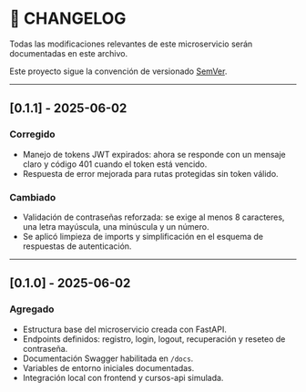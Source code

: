 # 📜 CHANGELOG

Todas las modificaciones relevantes de este microservicio serán documentadas en este archivo.

Este proyecto sigue la convención de versionado [SemVer](https://semver.org/lang/es/).

---

## [0.1.1] - 2025-06-02
### Corregido
- Manejo de tokens JWT expirados: ahora se responde con un mensaje claro y código 401 cuando el token está vencido.
- Respuesta de error mejorada para rutas protegidas sin token válido.

### Cambiado
- Validación de contraseñas reforzada: se exige al menos 8 caracteres, una letra mayúscula, una minúscula y un número.
- Se aplicó limpieza de imports y simplificación en el esquema de respuestas de autenticación.

---

## [0.1.0] - 2025-06-02
### Agregado
- Estructura base del microservicio creada con FastAPI.
- Endpoints definidos: registro, login, logout, recuperación y reseteo de contraseña.
- Documentación Swagger habilitada en `/docs`.
- Variables de entorno iniciales documentadas.
- Integración local con frontend y cursos-api simulada.
